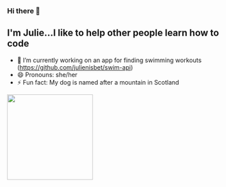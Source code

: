 ### Hi there 👋

## I'm Julie...I like to help other people learn how to code

- 🔭 I’m currently working on an app for finding swimming workouts (https://github.com/julienisbet/swim-api)
- 😄 Pronouns: she/her
- ⚡ Fun fact: My dog is named after a mountain in Scotland
<img src="https://user-images.githubusercontent.com/3282364/228990338-0ae0f520-7371-42cb-ad3e-93d5b503fd51.png" width="200" />

